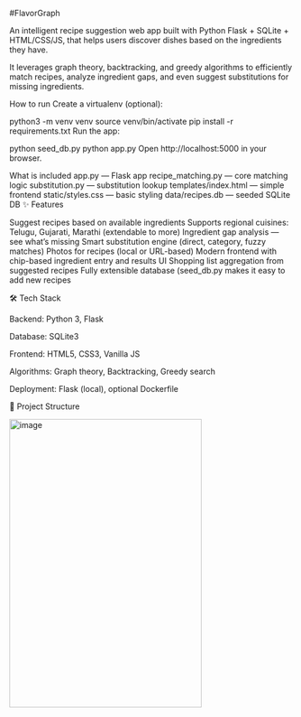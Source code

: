 #FlavorGraph


An intelligent recipe suggestion web app built with Python Flask + SQLite + HTML/CSS/JS, that helps users discover dishes based on the ingredients they have.

It leverages graph theory, backtracking, and greedy algorithms to efficiently match recipes, analyze ingredient gaps, and even suggest substitutions for missing ingredients.

How to run
Create a virtualenv (optional):

python3 -m venv venv
source venv/bin/activate
pip install -r requirements.txt
Run the app:

python seed_db.py
python app.py
Open http://localhost:5000 in your browser.

What is included
app.py — Flask app
recipe_matching.py — core matching logic
substitution.py — substitution lookup
templates/index.html — simple frontend
static/styles.css — basic styling
data/recipes.db — seeded SQLite DB
✨ Features

Suggest recipes based on available ingredients Supports regional cuisines: Telugu, Gujarati, Marathi (extendable to more) Ingredient gap analysis — see what’s missing Smart substitution engine (direct, category, fuzzy matches) Photos for recipes (local or URL-based) Modern frontend with chip-based ingredient entry and results UI Shopping list aggregation from suggested recipes Fully extensible database (seed_db.py makes it easy to add new recipes

🛠️ Tech Stack

Backend: Python 3, Flask

Database: SQLite3

Frontend: HTML5, CSS3, Vanilla JS

Algorithms: Graph theory, Backtracking, Greedy search

Deployment: Flask (local), optional Dockerfile

📂 Project Structure







<img width="341" height="511" alt="image" src="https://github.com/user-attachments/assets/8f5b4168-ae10-445f-b83e-6d142812368e" />


